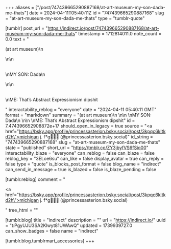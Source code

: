 +++
aliases = ["/post/747439665290887168/at-art-museum-my-son-dada-me-thats"]
date = 2024-04-11T05:40:11Z
id = "747439665290887168"
slug = "at-art-museum-my-son-dada-me-thats"
type = "tumblr-quote"

[tumblr]
post_url = "https://indirect.io/post/747439665290887168/at-art-museum-my-son-dada-me-thats"
timestamp = 1712814011.0
note_count = 0.0
text = "<p>(at art museum)\n<br/></p>\n\n<p><br/>\nMY SON: Dada\n<br/></p>\n\n<p><br/>\nME: That’s Abstract Expressionism dipshit</p>"
interactability_reblog = "everyone"
date = "2024-04-11 05:40:11 GMT"
format = "markdown"
summary = "(at art museum)\n \n\n \nMY SON: Dada\n \n\n \nME: That’s Abstract Expressionism dipshit"
id = 7.474396652908872e+17
should_open_in_legacy = true
source = "<a href=\"https://bsky.app/profile/princessasterion.bsky.social/post/3kpqc6kltkd2h\">michigan j. f*g🚬🇵🇸 (@princessasterion.bsky.social)</a>"
id_string = "747439665290887168"
slug = "at-art-museum-my-son-dada-me-thats"
state = "published"
short_url = "https://tmblr.co/ZY3jbyfVS6fSiq00"
interactability_blaze = "everyone"
can_reblog = false
can_blaze = false
reblog_key = "3ELoe6su"
can_like = false
display_avatar = true
can_reply = false
type = "quote"
is_blocks_post_format = false
blog_name = "indirect"
can_send_in_message = true
is_blazed = false
is_blaze_pending = false

[tumblr.reblog]
comment = "<p><a href=\"https://bsky.app/profile/princessasterion.bsky.social/post/3kpqc6kltkd2h\">michigan j. f*g🚬🇵🇸 (@princessasterion.bsky.social)</a></p>"
tree_html = ""

[tumblr.blog]
title = "indirect"
description = ""
url = "https://indirect.io/"
uuid = "t:PgyUJU3SA2Klwyt81UWAwQ"
updated = 1739939727.0
can_show_badges = false
name = "indirect"

[tumblr.blog.tumblrmart_accessories]
+++
